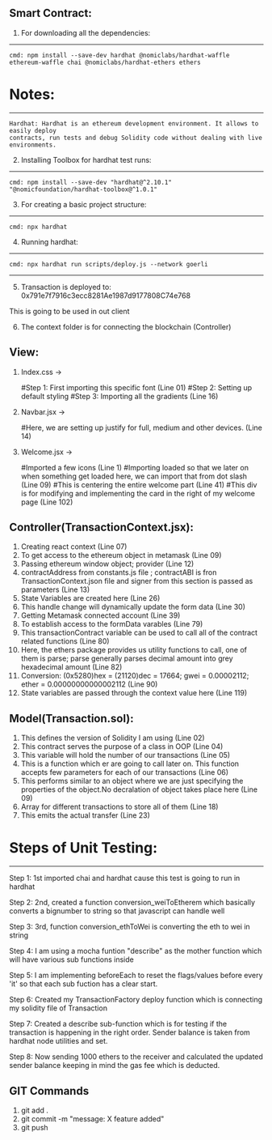 Smart Contract:
---------------

1. For downloading all the dependencies:
---------------------------------------
    cmd: npm install --save-dev hardhat @nomiclabs/hardhat-waffle ethereum-waffle chai @nomiclabs/hardhat-ethers ethers


# Notes: 
---------
    Hardhat: Hardhat is an ethereum development environment. It allows to easily deploy 
    contracts, run tests and debug Solidity code without dealing with live environments.

2. Installing Toolbox for hardhat test runs:
-------------------------------------------
    cmd: npm install --save-dev "hardhat@^2.10.1" "@nomicfoundation/hardhat-toolbox@^1.0.1"

3. For creating a basic project structure:
-----------------------------------------
    cmd: npx hardhat


4. Running hardhat:
------------------

    cmd: npx hardhat run scripts/deploy.js --network goerli


--------------------------------------------------------------------------
5. Transaction is deployed to: 0x791e7f7916c3ecc8281Ae1987d9177808C74e768 

This is going to be used in out client


6. The context folder is for connecting the blockchain (Controller)


View: 
-----
1. Index.css ->

    #Step 1: First importing this specific font (Line 01)
    #Step 2: Setting up default styling 
    #Step 3: Importing all the gradients (Line 16)

2. Navbar.jsx ->

    #Here, we are setting up justify for full, medium and other devices. (Line 14) 

3. Welcome.jsx ->

    #Imported a few icons (Line 1)
    #Importing loaded so that we later on when something get loaded here, we can import that from dot slash (Line 09)
    #This is centering the entire welcome part (Line 41)
    #This div is for modifying and implementing the card in the right of my welcome page (Line 102)

Controller(TransactionContext.jsx):
----------------------------------

1. Creating react context (Line 07)
2. To get access to the ethereum object in metamask (Line 09)
3. Passing ethereum window object; provider (Line 12)
4. contractAddress from constants.js file ; contractABI is fron TransactionContext.json file and signer from this section is passed as parameters (Line 13)
5. State Variables are created here (Line 26)
6. This handle change will dynamically update the form data (Line 30)
7. Getting Metamask connected account (Line 39)
8. To establish access to the formData varables (Line 79)
9. This transactionContract variable can be used to call all of the contract related functions (Line 80)
10. Here, the ethers package provides us utility functions to call, one of them is parse; parse generally parses decimal amount into grey hexadecimal amount (Line 82)
11. Conversion: (0x5280)hex = (21120)dec = 17664; gwei = 0.00002112; ether = 0.00000000000002112 (Line 90)
12. State variables are passed through the context value here (Line 119)


Model(Transaction.sol):
----------------------
1. This defines the version of Solidity I am using (Line 02)
2. This contract serves the purpose of a class in OOP (Line 04)
3. This variable will hold the number of our transactions (Line 05)
4. This is a function which er are going to call later on. This function accepts few parameters for each of our transactions (Line 06)
5. This performs similar to an object where we are just specifying the properties of the object.No decralation of object takes place here (Line 09)
6. Array for different transactions to store all of them (Line 18)
7. This emits the actual transfer (Line 23)


# Steps of Unit Testing:
----------------------------

Step 1: 1st imported chai and hardhat cause this test is going to run in hardhat

Step 2: 2nd, created a function conversion_weiToEtherem which basically converts a bignumber to string so that javascript can handle well

Step 3: 3rd, function conversion_ethToWei is converting the eth to wei in string

Step 4: I am using a mocha funtion "describe" as the mother function which will have various sub functions inside

Step 5: I am implementing beforeEach to reset the flags/values before every 'it' so that each sub fuction has a clear start.

Step 6: Created my TransactionFactory deploy function which is connecting my solidity file of Transaction

Step 7: Created a describe sub-function which is for testing if the transaction is happening in the right order. Sender balance is taken from hardhat node utilities and set. 

Step 8: Now sending 1000 ethers to the receiver and calculated the updated sender balance keeping in mind the gas fee which is deducted.


GIT Commands
------------

1. git add .
2. git commit -m "message: X feature added"
3. git push


